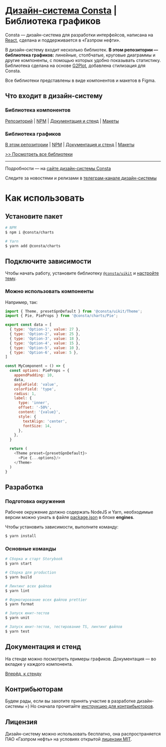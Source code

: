 # [Дизайн-система Consta](http://consta.gazprom-neft.ru/) | Библиотека графиков

Consta — дизайн-система для разработки интерфейсов, написана на [React](https://reactjs.org/), сделана и поддерживается в «Газпром нефти».

В дизайн-систему входит несколько библиотек. **В этом репозитории — библиотека графиков:** линейные, столбчатые, круговые диаграммы и другие компоненты, с помощью которых удобно показывать статистику. Библиотека сделана на основе [G2Plot](https://g2plot.antv.vision/en), добавлена стилизация для Consta.

Все библиотеки представлены в виде компонентов и макетов в Figma.

## Что входит в дизайн-систему

### Библиотека компонентов

[Репозиторий](https://github.com/consta-design-system/uikit) | [NPM](https://www.npmjs.com/package/@consta/uikit) | [Документация и стенд](http://uikit.gizeasy.ru/) | [Макеты](https://www.figma.com/community/file/853774806786762374)

### Библиотека графиков

[В этом репозитории](https://github.com/consta-design-system/charts) | [NPM](https://www.npmjs.com/package/@consta/charts) | [Документация и стенд](http://charts.gizeasy.ru/) | [Макеты](https://www.figma.com/community/file/982611119114314434)

[>> Посмотреть все библиотеки](http://uikit.gizeasy.ru/?path=/docs/common-about-github--page)

<hr>

Подробности — на [сайте дизайн-системы Consta](http://consta.gazprom-neft.ru/)

Следите за новостями и релизами в [телеграм-канале дизайн-системы](https://t.me/consta_ui_releases)

# Как использовать

## Установите пакет

```sh
# NPM
$ npm i @consta/charts

# Yarn
$ yarn add @consta/charts
```

## Подключите зависимости

Чтобы начать работу, установите библиотеку [`@consta/uikit`](https://www.npmjs.com/package/@consta/uikit) и [настройте тему](http://uikit.gizeasy.ru/?path=/docs/components-theme--playground).

### Можно использовать компоненты

Например, так:

```js
import { Theme, presetGpnDefault } from '@consta/uikit/Theme';
import { Pie, PieProps } from '@consta/charts/Pie';

export const data = [
  { type: 'Option-1', value: 27 },
  { type: 'Option-2', value: 25 },
  { type: 'Option-3', value: 18 },
  { type: 'Option-4', value: 15 },
  { type: 'Option-5', value: 10 },
  { type: 'Option-6', value: 5 },
]

const MyComponent = () => {
  const options: PieProps = {
    appendPadding: 10,
    data,
    angleField: 'value',
    colorField: 'type',
    radius: 1,
    label: {
      type: 'inner',
      offset: '-50%',
      content: '{value}',
      style: {
        textAlign: 'center',
        fontSize: 14,
      },
    },
  }

  return (
    <Theme preset={presetGpnDefault}>
      <Pie {...options}/>
    </Theme>
  )
}
```

## Разработка

### Подготовка окружения

Рабочее окружение должно содержать NodeJS и Yarn, необходимые версии можно узнать в файле [package.json](./package.json) в блоке **engines**.

Чтобы установить зависимости, выполните команду:

```sh
$ yarn install
```

### Основные команды

```sh
# Сборка и старт Storybook
$ yarn start

# Сборка для production
$ yarn build

# Линтинг всех файлов
$ yarn lint

# Форматирование всех файлов prettier
$ yarn format

# Запуск юнит-тестов
$ yarn unit

# Запуск юнит-тестов, тестирование TS, линтинг файлов
$ yarn test
```

## Документация и стенд

На стенде можно посмотреть примеры графиков. Документация — во вкладке у каждого компонента.

[Вперёд, к стенду](http://charts.gizeasy.ru/)

## Контрибьюторам

Будем рады, если вы захотите принять участие в разработке дизайн-системы =) Но сначала прочитайте [инструкцию для контрибьюторов](http://charts.gizeasy.ru/?path=/docs/common-develop-contributors--page).

## Лицензия

Дизайн-систему можно использовать бесплатно, она распространяется ПАО «Газпром нефть» на условиях открытой [лицензии MIT](https://consta.gazprom-neft.ru/static/licence_mit.pdf).
